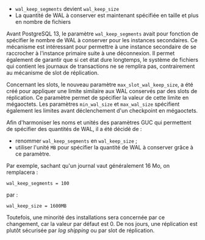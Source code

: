 <!--
Les commits sur ce sujet sont :

* https://git.postgresql.org/gitweb/?p=postgresql.git;a=commit;h=f5dff45962

Discussion générale:

* https://www.postgresql.org/message-id/574b4ea3-e0f9-b175-ead2-ebea7faea855@oss.nttdata.com

-->

<div class="slide-content">

* `wal_keep_segments` devient `wal_keep_size`
* La quantité de WAL à conserver est maintenant spécifiée en taille et plus en
  nombre de fichiers

</div>

<div class="notes">

Avant PostgreSQL 13, le paramètre `wal_keep_segments` avait pour fonction de
spécifier le nombre de WAL à conserver pour les instances secondaires. Ce
mécanisme est intéressant pour permettre à une instance secondaire de se
raccrocher à l'instance primaire suite à une déconnexion. Il permet également
de garantir que si cet état dure longtemps, le système de fichiers qui contient
les journaux de transactions ne se remplira pas, contrairement au mécanisme de 
slot de réplication.

Concernant les slots, le nouveau paramètre `max_slot_wal_keep_size`, a été créé
pour appliquer une limite similaire aux WAL conservés par des slots de réplication.
Ce paramètre permet de spécifier la valeur de cette limite en mégaoctets.
Les paramètres `min_wal_size` et `max_wal_size` spécifient également les
limites avant déclenchement d'un checkpoint en mégaoctets.

Afin d'harmoniser les noms et unités des paramètres GUC qui permettent de
spécifier des quantités de WAL, il a été décidé de :

* renommer `wal_keep_segments` en `wal_keep_size` ;
* utiliser l'unité `MB` pour spécifier la quantité de WAL à conserver grâce à ce
  paramètre.

Par exemple, sachant qu'un journal vaut généralement 16 Mo, on remplacera :
```
wal_keep_segments = 100
```
par :
```
wal_keep_size = 1600MB
```

Toutefois, une minorité des installations sera concernée par ce changement,
car la valeur par défaut est 0. De nos jours, une réplication est plutôt
sécurisée par _log shipping_ ou par slot de réplication.

</div>
